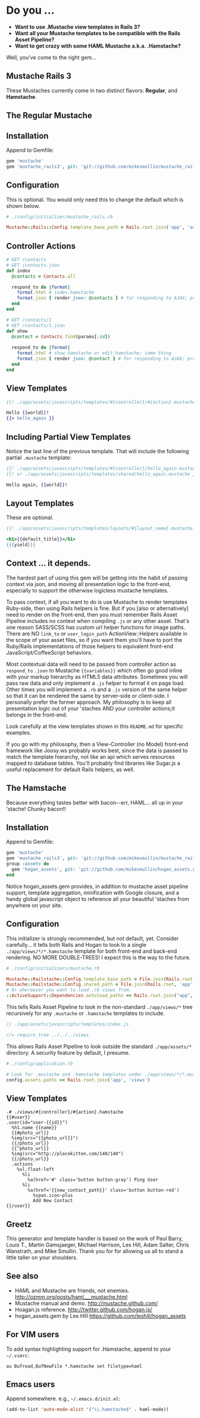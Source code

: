 # Do you ...
* **Want to use .Mustache view templates in Rails 3?**
* **Want all your Mustache templates to be compatible with the Rails Asset Pipeline?**
* **Want to get crazy with some HAML Mustache a.k.a. .Hamstache?**

Well, you've come to the right gem...

## Mustache Rails 3

These Mustaches currently come in two distinct flavors: **Regular**, and **Hamstache**.

## The Regular Mustache

## Installation

Append to Gemfile:

```ruby
gem 'mustache'
gem 'mustache_rails3', git: 'git://github.com/mikesmullin/mustache_rails3.git'
```


## Configuration

This is optional. You would only need this to change the default which is shown below.

```ruby
# ./config/initializer/mustache_rails.rb

Mustache::Rails::Config.template_base_path = Rails.root.join('app', 'assets', 'javascripts', 'templates')
```


## Controller Actions

```ruby
# GET /contacts
# GET /contacts.json
def index
  @contacts = Contacts.all

  respond_to do |format|
    format.html # index.hamstache
    format.json { render json: @contacts } # for responding to AJAX; provides data only and in json format
  end
end

# GET /contacts/1
# GET /contacts/1.json
def show
  @contact = Contacts.find(params[:id])
  
  respond_to do |format|
    format.html # show.hamstache or edit.hamstache; same thing
    format.json { render json: @contact } # for responding to AJAX; provides data only and in json format
  end
end
```


## View Templates

```mustache
{{! ./app/assets/javascripts/templates/#{controller}/#{action}.mustache }}

Hello {{world}}!
{{> hello_again }}
```


## Including Partial View Templates

Notice the last line of the previous template. That will include the following
partial `.mustache` template:

```mustache
{{! ./app/assets/javascripts/templates/#{controller}/hello_again.mustache }}
{{! or ./app/assets/javascripts/templates/shared/hello_again.mustache }}

Hello again, {{world}}!
```


## Layout Templates

These are optional.

```mustache
{{! ./app/assets/javascripts/templates/layouts/#{layout_name}.mustache }}

<h1>{{default_title}}</h1>
{{{yield}}}
```

## Context ... it depends.

The hardest part of using this gem will be getting into the habit of passing context via json, 
and moving all presentation logic to the front-end, especially to support the otherwise logicless 
mustache templates.

To pass context, if all you want to do is use Mustache to render templates Ruby-side, then using 
Rails helpers is fine. But if you [also or alternatively] need to render on the front-end, then
you must remember Rails Asset Pipeline includes no context when compiling `.js` or any other 
asset. That's one reason SASS/SCSS has custom url helper functions for image paths. There are 
NO `link_to` or `user_login_path` ActionView::Helpers available in the scope of your asset files, 
so if you want them you'll have to port the Ruby/Rails implementations of those helpers to 
equivalent front-end JavaScript/CoffeeScript behaviors.

Most contextual data will need to be passed from controller action as `respond_to` `.json` to 
Mustache `{{variables}}` which often go good inline with your markup hierarchy as HTML5 data 
attributes. Sometimes you will pass raw data and only implement a `.js` helper to format it on
page load. Other times you will implement a `.rb` and a `.js` version of the same helper so
that it can be rendered the same by server-side or client-side. I personally prefer the
former approach. My philosophy is to keep all presentation logic out of your 'staches AND 
your controller actions;it belongs in the front-end. 

Look carefully at the view templates shown in this `README.md` for specific examples.

If you go with my philosophy, then a View-Controller (no Model) front-end framework like
Joosy.ws probably works best, since the data is passed to match the template hierarchy, 
not like an api which serves resources mapped to database tables. You'll probably find
libraries like Sugar.js a useful replacement for default Rails helpers, as well.


## The Hamstache

Because everything tastes better with bacon--err, HAML... all up in your 'stache! Chunky bacon!!

## Installation

Append to Gemfile:

```ruby
gem 'mustache'
gem 'mustache_rails3', git: 'git://github.com/mikesmullin/mustache_rails3.git'
group :assets do
  gem 'hogan_assets', git: 'git://github.com/mikesmullin/hogan_assets.git'
end
```

Notice hogan_assets.gem provides, in addition to mustache asset pipeline support,
template aggregation, minification with Google closure, and a handy global javascript 
object to reference all your beautiful 'staches from anywhere on your site.


## Configuration

This initializer is strongly recommended, but not default, yet. Consider carefully...
it tells both Rails and Hogan to look to a single `./app/views/*/*.hamstache` template for
both front-end and back-end rendering. NO MORE DOUBLE-TREES! I expect this is the way to
the future.

```ruby
# ./config/initializers/mustache.rb

Mustache::Railstache::Config.template_base_path = File.join(Rails.root, 'app', 'views')
Mustache::Railstache::Config.shared_path = File.join(Rails.root, 'app', 'views', 'shared')
# Or whereever you want to load .rb views from.
::ActiveSupport::Dependencies.autoload_paths << Rails.root.join("app", "views")
```

This tells Rails Asset Pipeline to look in the non-standard `./app/views/*` tree recursively
for any `.mustache` or `.hamstache` templates to include.

```javascript
// ./app/assets/javascripts/templates/index.js

//= require_tree ../../../views
```

This allows Rails Asset Pipeline to look outside the standard `./app/assets/*` directory. A
security feature by default, I presume.

```ruby
# ./config/application.rb

# Look for .mustache and .hamstache templates under ./app/views/*/*.mustache and ./app/views/*/*.hamstache
config.assets.paths << Rails.root.join('app', 'views')
```

## View Templates

```haml
-# ./views/#{controller}/#{action}.hamstache
{{#user}}
.user(id="user-{{id}}")
  %h1.name {{name}}
  {{#photo_url}}
  %img(src="{{photo_url}}")
  {{/photo_url}}
  {{^photo_url}}
  %img(src="http://placekitten.com/140/140")
  {{/photo_url}}
  .actions
    %ul.float-left
      %li
        %a(href='#' class='button button-gray') Ping User
      %li
        %a(href='{{new_contact_path}}' class='button button-red')
          %span.icon-plus
          Add New Contact
{{/user}}
```


## Greetz

This generator and template handler is based on the work of Paul Barry, Louis T., Martin Gamsjaeger, 
Michael Harrison, Les Hill, Adam Salter, Chris Wanstrath, and Mike Smullin. Thank you for for 
allowing us all to stand a little taller on your shoulders.


## See also

* HAML and Mustache are friends, not enemies. http://ozmm.org/posts/haml___mustache.html
* Mustache manual and demo. http://mustache.github.com/
* Hoagan.js reference. http://twitter.github.com/hogan.js/
* hogan_assets.gem by Les Hill https://github.com/leshill/hogan_assets


## For VIM users

To add syntax highlighting support for .Hamstache, append to your `~/.vimrc`:

```vimrc
au Bufread,BufNewFile *.hamstache set filetype=haml
```

## Emacs users

Append somewhere. e.g., `~/.emacs.d/init.el`:

```lisp
(add-to-list 'auto-mode-alist '("\\.hamstache$" . haml-mode))
```
